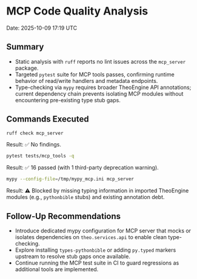 # MCP Code Quality Analysis

Date: 2025-10-09 17:19 UTC

## Summary
- Static analysis with `ruff` reports no lint issues across the `mcp_server` package.
- Targeted `pytest` suite for MCP tools passes, confirming runtime behavior of read/write handlers and metadata endpoints.
- Type-checking via `mypy` requires broader TheoEngine API annotations; current dependency chain prevents isolating MCP modules without encountering pre-existing type stub gaps.

## Commands Executed

```bash
ruff check mcp_server
```
Result: ✅ No findings.

```bash
pytest tests/mcp_tools -q
```
Result: ✅ 16 passed (with 1 third-party deprecation warning).

```bash
mypy --config-file=/tmp/mypy_mcp.ini mcp_server
```
Result: ⚠️ Blocked by missing typing information in imported TheoEngine modules (e.g., `pythonbible` stubs) and existing annotation debt.

## Follow-Up Recommendations
- Introduce dedicated mypy configuration for MCP server that mocks or isolates dependencies on `theo.services.api` to enable clean type-checking.
- Explore installing `types-pythonbible` or adding `py.typed` markers upstream to resolve stub gaps once available.
- Continue running the MCP test suite in CI to guard regressions as additional tools are implemented.
